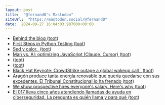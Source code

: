 ```yaml
---
layout: post
title:  "@fernand0's Mastodon"
siteUrl:  "https://mastodon.social/@fernand0"
date:  2024-09-27 16:04:03.987000+00:00
---
```

*  [Behind the blog ](https://rednafi.com/misc/behind_the_blog) ([toot](https://mastodon.social/@fernand0/113210362690607441))
*  [First Steps in Python Testing ](https://www.jumpingrivers.com/blog/intro-to-pytest) ([toot](https://mastodon.social/@fernand0/113210314117654050))
*  [Sed y calor.  ](https://avecesunafoto.wordpress.com/2024/09/27/sed-y-calor) ([toot](https://mastodon.social/@fernand0/113210168109589509))
*  [Man vs. AI: optimizing JavaScript (Claude, Cursor) ](https://blog.kowalczyk.info/a-9a1d/man-vs-ai-optimizing-javascript-claude-cursor.htm) ([toot](https://mastodon.social/@fernand0/113210031134939660))
*  [ ](https://mastodon.social/users/fernand0/statuses/113209690957087461/activity) ([toot](https://mastodon.social/users/fernand0/statuses/113209690957087461/activity))
*  [ ](https://mastodont.cat/@isard) ([toot](https://mastodon.social/@fernand0/113209690754304211))
*  [Black Hat Keynote: CrowdStrike outage a global wakeup call   ](https://www.scmagazine.com/news/black-hat-keynote-crowdstrike-outage-a-global-wakeup-cal) ([toot](https://mastodon.social/@fernand0/113209203835235190))
*  [Aragón produce tanta energía renovable que quería quedarse con sus excedentes. El Tribunal Constitucional lo ha frenado ](https://www.xataka.com/energia/aragon-produce-tanta-energia-renovable-que-queria-quedarse-sus-excedentes-tribunal-constitucional-ha-frenad) ([toot](https://mastodon.social/@fernand0/113209117157669282))
*  [We show prospective hires everyone's salary. Here's why ](https://www.fastcompany.com/91188907/we-show-prospective-hires-everyones-salary-heres-wh) ([toot](https://mastodon.social/@fernand0/113208733134486388))
*  [El 017 lleva cinco años atendiendo llamadas de ayuda en ciberseguridad. La pregunta es quién llama y para qué ](https://www.xataka.com/seguridad/017-lleva-cinco-anos-atendiendo-llamadas-ayuda-ciberseguridad-pregunta-quien-llam) ([toot](https://mastodon.social/@fernand0/113208556620910779))
